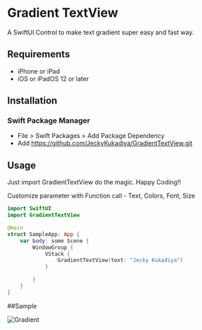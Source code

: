 # Gradient TextView

A SwiftUI Control to make text gradient super easy and fast way.

## Requirements

- iPhone or iPad
- iOS or iPadOS 12 or later

## Installation

### Swift Package Manager
- File > Swift Packages > Add Package Dependency
- Add https://github.com/JeckyKukadiya/GradientTextView.git

## Usage

Just import GradientTextView do the magic. Happy Coding!!

Customize parameter with Function call - Text, Colors, Font, Size

```swift
import SwiftUI
import GradientTextView

@main
struct SampleApp: App {
    var body: some Scene {
        WindowGroup {
            VStack {
                GradientTextView(text: "Jecky Kukadiya")
            }

        }
    }
}
```
##Sample 

![Gradient](https://github.com/user-attachments/assets/49dd5f87-c1e2-411a-9ed2-48b032c4b8aa)



